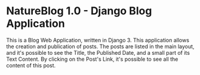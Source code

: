 # NatureBlog 1.0 - Django Blog Application

This is a Blog Web Application, written in Django 3. This application allows the creation and publication of posts. The posts are listed in the main layout, and it's possible to see the Title, the Published Date, and a small part of its Text Content. By clicking on the Post's Link, it's possible to see all the content of this post.

